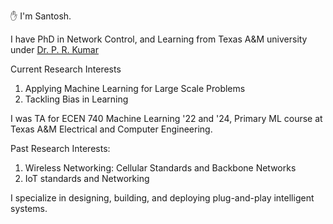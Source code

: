 :raised_hand: I'm Santosh.

I have PhD in Network Control, and Learning from Texas A&M university under [Dr. P. R. Kumar](https://cesg.tamu.edu/faculty/p-r-kumar/)


Current Research Interests
1. Applying Machine Learning for Large Scale Problems
2. Tackling Bias in Learning

I was TA for ECEN 740 Machine Learning '22 and '24, Primary ML course at Texas A&M Electrical and Computer Engineering. 

Past Research Interests:
1. Wireless Networking: Cellular Standards and Backbone Networks
2. IoT standards and Networking

I specialize in designing, building, and deploying plug-and-play intelligent systems.

</br>
</br>
</br>

